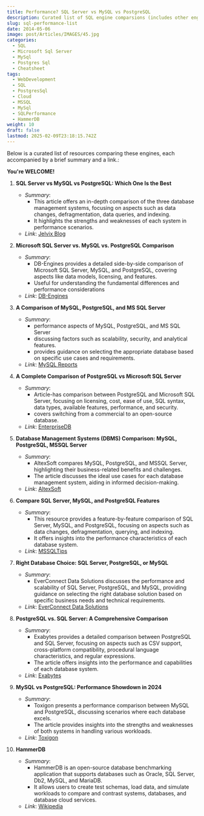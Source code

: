 ```yaml
---
title: Performance? SQL Server vs MySQL vs PostgreSQL
description: Curated list of SQL engine comparsions (includes other engines as well)
slug: sql-performance-list
date: 2014-05-06
image: post/Articles/IMAGES/45.jpg
categories:
  - SQL
  - Microsoft Sql Server
  - MySql
  - Postgres Sql
  - Cheatsheet
tags:
  - WebDevelopment
  - SQL
  - PostgresSql
  - Cloud
  - MSSQL
  - MySql
  - SQLPerformance
  - HammerDB
weight: 10
draft: false
lastmod: 2025-02-09T23:18:15.742Z
---
```

Below is a curated list of resources comparing these engines, each accompanied by a brief summary and a link.:

**You're WELCOME!**

1. **SQL Server vs MySQL vs PostgreSQL: Which One Is the Best**
   * *Summary*:
     * This article offers an in-depth comparison of the three database management systems, focusing on aspects such as data changes, defragmentation, data queries, and indexing.
     * It highlights the strengths and weaknesses of each system in  performance scenarios.
   * *Link*: [Jelvix Blog](https://jelvix.com/blog/mysql-postgresql-sql-server)

2. **Microsoft SQL Server vs. MySQL vs. PostgreSQL Comparison**
   * *Summary*:
     * DB-Engines provides a detailed side-by-side comparison of Microsoft SQL Server, MySQL, and PostgreSQL, covering aspects like data models, licensing, and features.
     * Useful for understanding the fundamental differences and performance considerations
   * *Link*: [DB-Engines](https://db-engines.com/en/system/Microsoft%2BSQL%2BServer%3BMySQL%3BPostgreSQL)

3. **A Comparison of MySQL, PostgreSQL, and MS SQL Server**
   * *Summary*:
     * performance aspects of MySQL, PostgreSQL, and MS SQL Server
     * discussing factors such as scalability, security, and analytical features.
     * provides guidance on selecting the appropriate database  based on specific use cases and requirements.
   * *Link*: [MySQL Reports](https://mysqlreports.com/blog/mysql-vs-postgresql-vs-ms-sql-server-a-comprehensive-comparison/)

4. **A Complete Comparison of PostgreSQL vs Microsoft SQL Server**
   * *Summary*:
     * Article-has comparison between PostgreSQL and Microsoft SQL Server, focusing on licensing, cost, ease of use, SQL syntax, data types, available features, performance, and security.
     * covers switching from a commercial to an open-source database.
   * *Link*: [EnterpriseDB](https://www.enterprisedb.com/blog/microsoft-sql-server-mssql-vs-postgresql-comparison-details-what-differences)

5. **Database Management Systems (DBMS) Comparison: MySQL, PostgreSQL, MSSQL Server**
   * *Summary*:
     * AltexSoft compares MySQL, PostgreSQL, and MSSQL Server, highlighting their business-related benefits and challenges.
     * The article discusses the ideal use cases for each database management system, aiding in informed decision-making.
   * *Link*: [AltexSoft](https://www.altexsoft.com/blog/comparing-database-management-systems-mysql-postgresql-mssql-server-mongodb-elasticsearch-and-others/)

6. **Compare SQL Server, MySQL, and PostgreSQL Features**
   * *Summary*:
     * This resource provides a feature-by-feature comparison of SQL Server, MySQL, and PostgreSQL, focusing on aspects such as data changes, defragmentation, querying, and indexing.
     * It offers insights into the performance characteristics of each database system.
   * *Link*: [MSSQLTips](https://www.mssqltips.com/sqlservertip/5745/compare-sql-server-mysql-and-postgresql-features/)

7. **Right Database Choice: SQL Server, PostgreSQL, or MySQL**
   * *Summary*:
     * EverConnect Data Solutions discusses the performance and scalability of SQL Server, PostgreSQL, and MySQL, providing guidance on selecting the right database solution based on specific business needs and technical requirements.
   * *Link*: [EverConnect Data Solutions](https://everconnectds.com/blog/choosing-the-right-database-solution-microsoft-sql-server-postgresql-or-mysql/)

8. **PostgreSQL vs. SQL Server: A Comprehensive Comparison**
   * *Summary*:
     * Exabytes provides a detailed comparison between PostgreSQL and SQL Server, focusing on aspects such as CSV support, cross-platform compatibility, procedural language characteristics, and regular expressions.
     * The article offers insights into the performance and capabilities of each database system.
   * *Link*: [Exabytes](https://www.exabytes.my/blog/postgresql-and-sql-server-comparison/)

9. **MySQL vs PostgreSQL: Performance Showdown in 2024**
   * *Summary*:
     * Toxigon presents a performance comparison between MySQL and PostgreSQL, discussing scenarios where each database excels.
     * The article provides insights into the strengths and weaknesses of both systems in handling various workloads.
   * *Link*: [Toxigon](https://toxigon.com/mysql-vs-postgresql-performance-comparison)

10. **HammerDB**
    * *Summary*:
      * HammerDB is an open-source database benchmarking application that supports databases such as Oracle, SQL Server, Db2, MySQL, and MariaDB.
      * It allows users to create test schemas, load data, and simulate workloads to compare and contrast systems, databases, and database cloud services.
    * *Link*: [Wikipedia](https://en.wikipedia.org/wiki/HammerDB)
